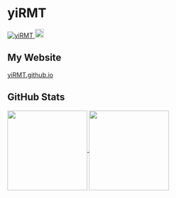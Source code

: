 # yiRMT

<!--
**yiRMT/yiRMT** is a ✨ _special_ ✨ repository because its `README.md` (this file) appears on your GitHub profile.

Here are some ideas to get you started:

- 🔭 I’m currently working on ...
- 🌱 I’m currently learning ...
- 👯 I’m looking to collaborate on ...
- 🤔 I’m looking for help with ...
- 💬 Ask me about ...
- 📫 How to reach me: ...
- 😄 Pronouns: ...
- ⚡ Fun fact: ...
-->

<p align="left">
  <a href="https://github.com/yiRMT/yiRMT/">
    <img src="https://komarev.com/ghpvc/?username=yiRMT" alt="yiRMT" />
  </a>
  <a href="https://github.com/yiRMT">
    <img height="20" src="https://img.shields.io/github/followers/yiRMT?label=follow&logo=github&style=flat" />
  </a>
</p>

## My Website

[yiRMT.github.io](https://yirmt.github.io)

## GitHub Stats
<a href="https://github.com/anuraghazra/github-readme-stats">
   <img height=180 align="center" src="https://github-readme-stats.vercel.app/api?username=yiRMT&show_icons=true&count_private=true&theme=radical" />
</a>
<a href="https://github.com/anuraghazra/github-readme-stats">
   <img height=180 align="center" src="https://github-readme-stats.vercel.app/api/top-langs/?username=yiRMT&layout=compact&hide=tex&theme=radical" />
</a>
